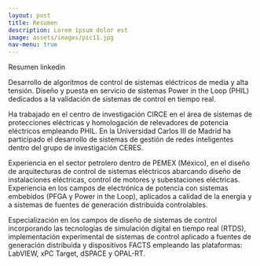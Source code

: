 ```yaml
---
layout: post
title: Resumen
description: Lorem ipsum dolor est
image: assets/images/pic11.jpg
nav-menu: true
---
```


Resumen linkedin

Desarrollo de algoritmos de control de sistemas eléctricos de media y alta tensión. Diseño y puesta en servicio de sistemas Power in the Loop (PHIL) dedicados a la validación de sistemas de control en tiempo real. 

Ha trabajado en el centro de investigación CIRCE en el área de sistemas de protecciones eléctricas y homologación de relevadores de potencia eléctricos empleando PHIL. En la Universidad Carlos III de Madrid ha participado el desarrollo de sistemas de gestión de redes inteligentes dentro del grupo de investigación CERES.

Experiencia en el sector petrolero dentro de PEMEX (México), en el diseño de arquitecturas de control de sistemas eléctricos abarcando diseño de instalaciones eléctricas, control de motores y subestaciones eléctricas. Experiencia en los campos de electrónica de potencia con sistemas embebidos (PFGA y Power in the Loop), aplicados a calidad de la energía y a sistemas de fuentes de generación distribuida controlables.

Especialización en los campos de diseño de sistemas de control incorporando las tecnologías de simulación digital en tiempo real (RTDS), implementación experimental de sistemas de control aplicado a fuentes de generación distribuida y dispositivos FACTS empleando las plataformas: LabVIEW, xPC Target, dSPACE y OPAL-RT.


